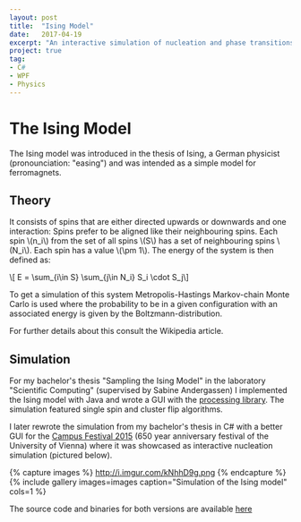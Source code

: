 ```yaml
---
layout: post
title:  "Ising Model"
date:   2017-04-19
excerpt: "An interactive simulation of nucleation and phase transitions"
project: true
tag:
- C#
- WPF
- Physics
---
```


# The Ising Model

The Ising model was introduced in the thesis of Ising, a German physicist (pronounciation: "easing") and was intended as a simple model for ferromagnets. 

## Theory

It consists of spins that are either directed upwards or downwards and one interaction: Spins prefer to be aligned like their neighbouring spins. Each spin \\(n_i\\) from the set of all spins \\(S\\) has a set of neighbouring spins \\(N_i\\). Each spin has a value \\(\pm 1\\). The energy of the system is then defined as:

\\[ E = \sum_{i\in S} \sum_{j\in N_i} S_i \cdot S_j\\]

To get a simulation of this system Metropolis-Hastings Markov-chain Monte Carlo is used where the probability to be in a given configuration with an associated energy is given by the Boltzmann-distribution.

For further details about this consult the Wikipedia article.

## Simulation

For my bachelor's thesis "Sampling the Ising Model" in the laboratory "Scientific Computing" (supervised by Sabine Andergassen) I implemented the Ising model with Java and wrote a GUI with the [processing library](https://processing.org/). The simulation featured single spin and cluster flip algorithms.

I later rewrote the simulation from my bachelor's thesis in C# with a better GUI for the [Campus Festival 2015](https://www.univie.ac.at/650/aktuelles-ueberblick/campus-festival-2015/) (650 year anniversary festival of the University of Vienna) where it was showcased as interactive nucleation simulation (pictured below).

{% capture images %}
    http://i.imgur.com/kNhhD9g.png
{% endcapture %}
{% include gallery images=images caption="Simulation of the Ising model" cols=1 %}

The source code and binaries for both versions are available [here](https://github.com/oerpli/Ising/releases)